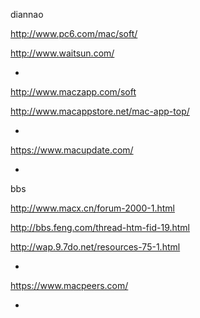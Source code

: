 
diannao

http://www.pc6.com/mac/soft/

http://www.waitsun.com/

-

http://www.maczapp.com/soft

http://www.macappstore.net/mac-app-top/

-

https://www.macupdate.com/

-

bbs

http://www.macx.cn/forum-2000-1.html

http://bbs.feng.com/thread-htm-fid-19.html

http://wap.9.7do.net/resources-75-1.html

-

https://www.macpeers.com/


-
